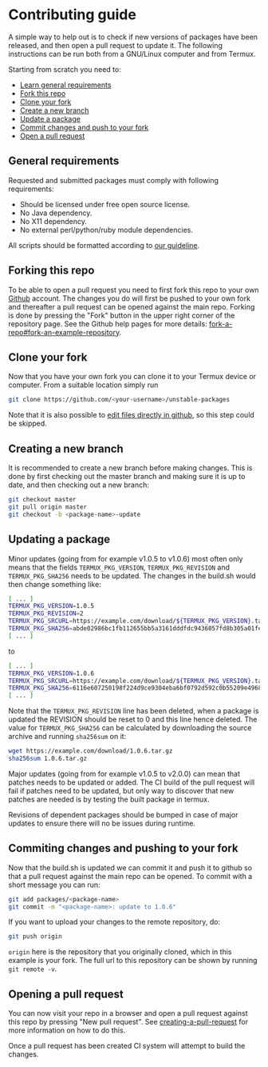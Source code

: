 # Contributing guide

A simple way to help out is to check if new versions of packages have been
released, and then open a pull request to update it. The following instructions
can be run both from a GNU/Linux computer and from Termux.

Starting from scratch you need to:

 - [Learn general requirements](#general-requirements)
 - [Fork this repo](#forking-this-repo)
 - [Clone your fork](#clone-your-fork)
 - [Create a new branch](#creating-a-new-branch)
 - [Update a package](#updating-a-package)
 - [Commit changes and push to your fork](#commiting-changes-and-pushing-to-your-fork)
 - [Open a pull request](#opening-a-pull-request)

## General requirements

Requested and submitted packages must comply with following requirements:

 - Should be licensed under free open source license.
 - No Java dependency.
 - No X11 dependency.
 - No external perl/python/ruby module dependencies.

All scripts should be formatted according to [our guideline](https://github.com/termux/termux-packages/wiki/Coding-guideline).

## Forking this repo

To be able to open a pull request you need to first fork this repo to your own
[Github](https://github.com) account. The changes you do will first be pushed
to your own fork and thereafter a pull request can be opened against the main
repo. Forking is done by pressing the "Fork" button in the upper right corner
of the repository page. See the Github help pages for more details:
[fork-a-repo#fork-an-example-repository](https://help.github.com/en/github/getting-started-with-github/fork-a-repo#fork-an-example-repository).

## Clone your fork

Now that you have your own fork you can clone it to your Termux device or computer.
From a suitable location simply run
```sh
git clone https://github.com/<your-username>/unstable-packages
```

Note that it is also possible to [edit files directly in github](https://help.github.com/en/github/managing-files-in-a-repository/editing-files-in-your-repository),
so this step could be skipped.

## Creating a new branch

It is recommended to create a new branch before making changes. This is done by
first checking out the master branch and making sure it is up to date, and then
checking out a new branch:
```sh
git checkout master
git pull origin master
git checkout -b <package-name>-update
```

## Updating a package

Minor updates (going from for example v1.0.5 to v1.0.6) most often only means that
the fields `TERMUX_PKG_VERSION`, `TERMUX_PKG_REVISION` and `TERMUX_PKG_SHA256` needs
to be updated. The changes in the build.sh would then change something like:
```sh
[ ... ]
TERMUX_PKG_VERSION=1.0.5
TERMUX_PKG_REVISION=2
TERMUX_PKG_SRCURL=https://example.com/download/${TERMUX_PKG_VERSION}.tar.gz
TERMUX_PKG_SHA256=abde02986bc1fb112655bb5a3161dddfdc9436057fd8b305a01fe42b7dd247ae
[ ... ]
```
to
```sh
[ ... ]
TERMUX_PKG_VERSION=1.0.6
TERMUX_PKG_SRCURL=https://example.com/download/${TERMUX_PKG_VERSION}.tar.gz
TERMUX_PKG_SHA256=6116e607250198f224d9ce9304eba6bf0792d592c0b55209e496843192cc6860
[ ... ]
```

Note that the `TERMUX_PKG_REVISION` line has been deleted, when a package is updated
the REVISION should be reset to 0 and this line hence deleted. The value for `TERMUX_PKG_SHA256`
can be calculated by downloading the source archive and running `sha256sum` on it:

```sh
wget https://example.com/download/1.0.6.tar.gz
sha256sum 1.0.6.tar.gz
```

Major updates (going from for example v1.0.5 to v2.0.0) can mean that patches needs
to be updated or added. The CI build of the pull request will fail if patches need
to be updated, but only way to discover that new patches are needed is by testing
the built package in termux.

Revisions of dependent packages should be bumped in case of major updates to ensure
there will no be issues during runtime.

## Commiting changes and pushing to your fork

Now that the build.sh is updated we can commit it and push it to github so that a pull
request against the main repo can be opened. To commit with a short message you can run:
```sh
git add packages/<package-name>
git commit -m "<package-name>: update to 1.0.6"
```

If you want to upload your changes to the remote repository, do:
```sh
git push origin
```
`origin` here is the repository that you originally cloned, which in this example is
your fork. The full url to this repository can be shown by running `git remote -v`.

## Opening a pull request

You can now visit your repo in a browser and open a pull request against this repo by
pressing "New pull request". See [creating-a-pull-request](https://help.github.com/en/github/collaborating-with-issues-and-pull-requests/creating-a-pull-request)
for more information on how to do this.

Once a pull request has been created CI system will attempt to build the changes.
